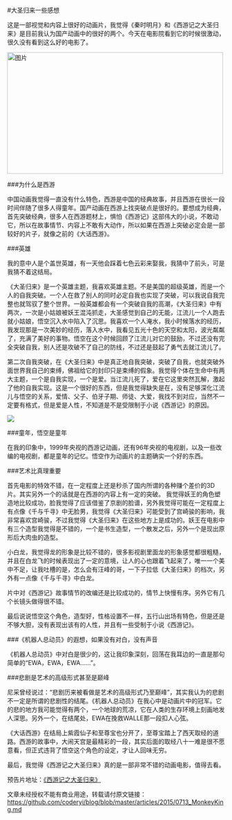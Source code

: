 #大圣归来一些感想




这是一部视觉和内容上很好的动画片，我觉得《秦时明月》和《西游记之大圣归来》是目前我认为国产动画中的很好的两个。今天在电影院看到它的时候很激动，很久没有看到这么好的电影了。

 <img src="http://img31.mtime.cn/pi/2015/04/22/112758.49985889_1000X1000.jpg" width = "500" height = "281" alt="图片" align=center />
 
###为什么是西游

中国动画我觉得一直没有什么特色，西游是中国的经典故事，并且西游在很长一段时间伴随了很多人得童年。国产动画在西游上找突破点是很好的。要想成为经典，首先突破经典，很多人在西游题材上，惧怕《西游记》这部伟大的小说，不敢动它，所以在故事情节、内容上不敢有大动作，所以如果在西游上突破必定会是一部较好的片子，就像之前的《大话西游》。

###英雄

我的意中人是个盖世英雄，有一天他会踩着七色云彩来娶我，我猜中了前头，可是我猜不着这结局。

《大圣归来》是一个英雄主题，我喜欢英雄主题。不是美国的超级英雄，而是一个人的自我突破。一个人在救了别人的同时必定自我也实现了突破，可以我说自我完整也就驾驭了整个世界。一般英雄都会有一个突破自我的高潮，《大圣归来》中有两次，一次是小姑娘被妖王混沌抓走，大圣感觉到自己的无能，江流儿一个人跑去就小姑娘，悟空沉入水中陷入了沉思。我喜欢一个人淹水，我小时候落水的经历，我发现那是一次美妙的经历，落入水中，我看见五光十色的天空和太阳，波光粼粼了，充满了美好的事物。悟空在这个时候回顾了江流儿对它的鼓励，不过还没有完全突破自我，别人还是攻破不了自己的防线，不过还是鼓起了勇气去就江流儿了。

第二次自我突破，在《大圣归来》中是真正地自我突破，突破了自我，也就突破外面世界我自己的束缚，佛祖给它的封印只是束缚的假象。我觉得个体在生命中有两大主题，一个是自我实现，一个是爱。当江流儿死了，爱在它这里突然瓦解，激起了他的自我实现。这是一个很好的东西，但是我觉得缺失是在，没有足够深化江流儿与悟空的关系，爱情、父子、伯牙子期、师徒、大爱，我找不到对应，当然不一定要有格式，但是爱是人性，不知道是不是受限制于小说《西游记》的原因。


![](https://mag.moe/wp-content/uploads/2015/06/%E3%80%8A%E8%A5%BF%E6%B8%B8%E8%AE%B0%E4%B9%8B%E5%A4%A7%E5%9C%A3%E5%BD%92%E6%9D%A5%E3%80%8B%E8%BF%98%E6%9C%AA%E4%B8%8A%E6%98%A0%E5%A5%BD%E8%AF%84%E5%A6%82%E6%BD%AE-520x400.jpg)

###童年，悟空是童年

在我的印象中，1999年央视的西游记动画，还有96年央视的电视剧，以及一些改编的电视剧，都是童年的记忆。悟空作为动画片的主题确实一个好的东西。


###艺术比真理重要

首先电影的特效不错，在一定程度上还是秒杀了国内所谓的各种赚个差价的3D片。其实另外一个的话就是在西游的内容上有一定的突破。
我觉得妖王的角色塑造地比较成功，脸我觉得了应该借鉴了京剧的脸谱，另外我觉得可能在一定程度上有点像《千与千寻》中无脸男，我觉得《大圣归来》可能受到了宫崎骏的影响，我非常喜欢宫崎骏，不过我觉得《大圣归来》在这些地方上是成功的。妖王在电影中有三个造型我觉得是不错的，一个是书生造型，一个散发之后，另外一个是现出原形后大肉虫的造型。

小白龙，我觉得龙的形象是比较不错的，很多影视剧里面龙的形象感觉都很粗糙，并且在白龙飞的时候表现出了一定的意境，让人的心也跟着飞起来了，唯一一个美中不足，让我吐槽的是，怎么会有汪峰的哥，一下子拉低《大圣归来》的档次，另外有一点像《千与千寻》中白龙。

片中对《西游记》故事情节的改编还是比较成功的，情节上快慢有序。另外它有几个长镜头做得很不错。

最后说说悟空这个角色，造型好，性格设置不一样，五行山出场有特色，但是还是不够大胆，没有表现出该有的人性，并且有一些受制于小说《西游记》。



###《机器人总动员》的遐想，如果没有对白，没有声音

《机器人总动员》中对白是很少的，这让我印象深刻，回荡在我耳边的一直是那句简单的“EWA，EWA，EWA……”。

###悲剧是艺术的高级形式甚至是巅峰

尼采曾经说过：“悲剧历来被看做是艺术的高级形式乃至巅峰”，其实我认为的悲剧不一定是所谓的悲剧性的结尾。《机器人总动员》在我心中是动画片中的冠军。它的悲的地方我可能觉得有两个，一个地球的荒凉，它在人类的生存环境上刻画地发人深思。另外一个，在结尾处，EWA在挽救WALLE那一段扣人心弦。

《大话西游》在结局上紫霞仙子和至尊宝也分开了，至尊宝踏上了西天取经的道路。西游的故事中，大闹天宫是最精彩的一段，其实后面的取经八十一难是很不愿意看，但正式违背了悟空这个角色的设定，才让人回味无穷。

最后，我觉得《西游记之大圣归来》真的是一部非常不错的动画电影，值得去看。


预告片地址：[《西游记之大圣归来》](http://movie.douban.com/trailer/179848/#content)

文章未经授权不能有商业用途，转载请付原文链接：https://github.com/coderyi/blog/blob/master/articles/2015/0713_MonkeyKing.md

